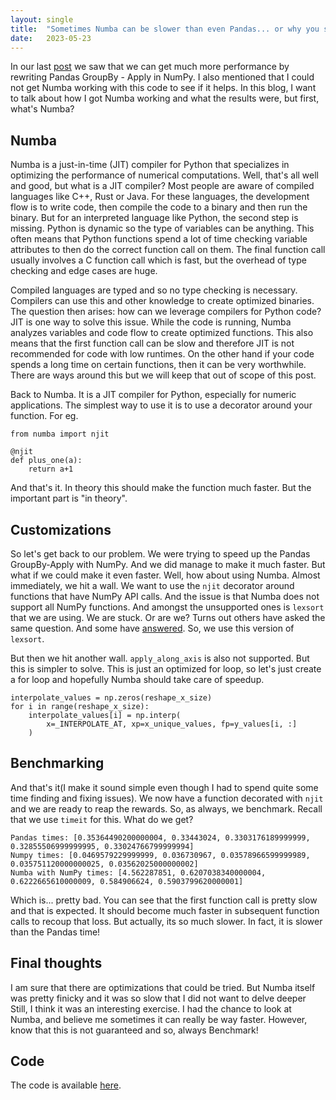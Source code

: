 ```yaml
---
layout: single
title:  "Sometimes Numba can be slower than even Pandas... or why you should always benchmark"
date:   2023-05-23
---
```


In our last [post](../blog_pandas_groupby_with_numpy/) we saw that we can get much
more performance by rewriting Pandas GroupBy - Apply in NumPy. 
I also mentioned that I could not get Numba working with this code to see if it helps. 
In this blog, I want to talk about how I got Numba working and what the results were, 
but first, what's Numba?

## Numba

Numba is a just-in-time (JIT) compiler for Python 
that specializes in optimizing the performance of numerical computations. 
Well, that's all well and good, but what is a JIT compiler?
Most people are aware of compiled languages like C++, Rust or Java.
For these languages, the development flow is to write code, 
then compile the code to a binary and then run the binary. 
But for an interpreted language like Python, the second step is missing. 
Python is dynamic so the type of variables can be anything. 
This often means that Python functions spend a lot of time
checking variable attributes to then do the correct function call on them.
The final function call usually involves a C function call which is fast, 
but the overhead of type checking and edge cases are huge.

Compiled languages are typed and so no type checking is necessary. 
Compilers can use this and other knowledge to create optimized binaries.
The question then arises: how can we leverage compilers for Python code? 
JIT is one way to solve this issue. 
While the code is running, Numba analyzes variables and code flow to create optimized functions.
This also means that the first function call can be slow and therefore JIT
is not recommended for code with low runtimes. On the other hand if your code
spends a long time on certain functions, then it can be very worthwhile.
There are ways around this but we will keep that out of scope of this post. 

Back to Numba. It is a JIT compiler for Python, especially for numeric applications. 
The simplest way to use it is to use a decorator around your function. For eg.

```
from numba import njit

@njit
def plus_one(a):
    return a+1
```

And that's it. In theory this should make the function much faster. 
But the important part is "in theory".

## Customizations

So let's get back to our problem. We were trying to speed up
the Pandas GroupBy-Apply with NumPy. And we did manage to make it much faster.
But what if we could make it even faster. Well, how about using Numba.
Almost immediately, we hit a wall. We want to use the `njit` decorator
around functions that have NumPy API calls. And the issue is that Numba
does not support all NumPy functions. And amongst the unsupported ones
is `lexsort` that we are using. We are stuck. Or are we?
Turns out others have asked the same question. And some have [answered](https://github.com/numba/numba/issues/5688). 
So, we use this version of `lexsort`. 

But then we hit another wall. `apply_along_axis` is also not supported. 
But this is simpler to solve. 
This is just an optimized for loop, so let's just create a for loop and hopefully Numba should take care of speedup.

```
interpolate_values = np.zeros(reshape_x_size)
for i in range(reshape_x_size):
    interpolate_values[i] = np.interp(
        x=_INTERPOLATE_AT, xp=x_unique_values, fp=y_values[i, :]
    )
```

## Benchmarking

And that's it(I make it sound simple even though I had to spend quite some time finding and fixing issues).
We now have a function decorated with `njit` and we are ready to reap the rewards. 
So, as always, we benchmark. Recall that we use `timeit` for this. What do we get?

```
Pandas times: [0.35364490200000004, 0.33443024, 0.3303176189999999, 0.32855506999999995, 0.33024766799999994]
Numpy times: [0.0469579229999999, 0.036730967, 0.03578966599999989, 0.035751120000000025, 0.03562025000000002]
Numba with NumPy times: [4.562287851, 0.6207038340000004, 0.6222665610000009, 0.584906624, 0.5903799620000001]
```

Which is... pretty bad. You can see that the first function call is pretty slow
and that is expected. It should become much faster in subsequent function calls to recoup that loss.
But actually, its so much slower. 
In fact, it is slower than the Pandas time!


## Final thoughts

I am sure that there are optimizations that could be tried.
But Numba itself was pretty finicky and it was so slow that I did not want to delve deeper
Still, I think it was an interesting exercise. 
I had the chance to look at Numba, and believe me sometimes it can really be way faster.
However, know that this is not guaranteed and so, always Benchmark!

  
## Code

The code is available 
[here](https://github.com/vikramsg/blog_code/tree/main/numpy_groupby/groupby_profile.py). 

